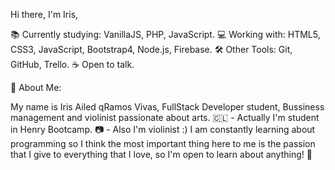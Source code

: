  Hi there, I'm Iris,

📚 Currently studying: VanillaJS, PHP, JavaScript.
💻 Working with: HTML5, CSS3, JavaScript, Bootstrap4, Node.js, Firebase.
🛠 Other Tools: Git, GitHub, Trello.
☕ Open to talk.

💬 About Me:

My name is Iris Ailed qRamos Vivas, FullStack Developer student, Bussiness management and violinist passionate about arts.
🇨🇱 - Actually I'm student in Henry Bootcamp.
📷 - Also I'm violinist :)
I am constantly learning about programming so I think the most important thing here to me is the passion that I give to everything that I love, so I'm open to learn about anything! 🌱

